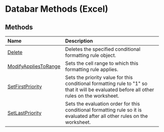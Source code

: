 
# Databar Methods (Excel)

## Methods



|**Name**|**Description**|
|:-----|:-----|
|[Delete](6f3a71f2-c6c3-875e-083a-ade8b415cd9d.md)|Deletes the specified conditional formatting rule object.|
|[ModifyAppliesToRange](d1da8a48-3b62-c7ff-007b-f1629fa44ab7.md)|Sets the cell range to which this formatting rule applies.|
|[SetFirstPriority](73ec6aa8-dc0d-7f80-0975-fdf75bd9a0a2.md)|Sets the priority value for this conditional formatting rule to "1" so that it will be evaluated before all other rules on the worksheet.|
|[SetLastPriority](985b1225-6816-fe3b-e973-5fd90aa1fe47.md)|Sets the evaluation order for this conditional formatting rule so it is evaluated after all other rules on the worksheet.|
